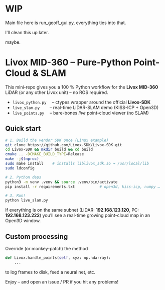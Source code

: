 # WIP

Main file here is run_geoff_gui.py, everything ties into that.

I'll clean this up later. 

maybe.

# Livox MID-360 – Pure-Python Point-Cloud & SLAM

This mini-repo gives you a 100 % Python workflow for the **Livox MID-360** LiDAR
(or any other Livox unit) – no ROS required.

* ``livox_python.py``  – ctypes wrapper around the official **Livox-SDK**
* ``live_slam.py``    – real-time LiDAR-SLAM demo (KISS-ICP + Open3D)
* ``live_points.py``   – bare-bones *live* point-cloud viewer (no SLAM)

## Quick start

```bash
# 1. Build the vendor SDK once (Linux example)
git clone https://github.com/Livox-SDK/Livox-SDK.git
cd Livox-SDK && mkdir build && cd build
cmake .. -DCMAKE_BUILD_TYPE=Release
make -j$(nproc)
sudo make install    # installs liblivox_sdk.so → /usr/local/lib
sudo ldconfig

# 2. Python deps
python3 -m venv .venv && source .venv/bin/activate
pip install -r requirements.txt           # open3d, kiss-icp, numpy …

# 3. Run!
python live_slam.py
```

If everything is on the same subnet (LiDAR: **192.168.123.120**,
PC: **192.168.123.222**) you’ll see a real-time growing point-cloud map in an
Open3D window.

## Custom processing

Override (or monkey-patch) the method

```python
def Livox.handle_points(self, xyz: np.ndarray):
    ...
```

to log frames to disk, feed a neural net, etc.

Enjoy – and open an issue / PR if you hit any problems!
